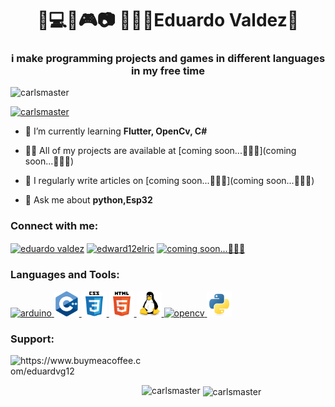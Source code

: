 <h1 align="center">🍓💻🍓🎮📷 👨🏻‍💻Eduardo Valdez🤖</h1>
<h3 align="center">i make programming projects and games in different languages in my free time</h3>

<p align="left"> <img src="https://komarev.com/ghpvc/?username=carlsmaster&label=Profile%20views&color=0e75b6&style=flat" alt="carlsmaster" /> </p>

<p align="left"> <a href="https://github.com/ryo-ma/github-profile-trophy"><img src="https://github-profile-trophy.vercel.app/?username=carlsmaster" alt="carlsmaster" /></a> </p>

- 🌱 I’m currently learning **Flutter, OpenCv, C#**

- 👨‍💻 All of my projects are available at [coming soon...🚧👷🏼](coming soon...🚧👷🏼)

- 📝 I regularly write articles on [coming soon...🚧👷🏼](coming soon...🚧👷🏼)

- 💬 Ask me about **python,Esp32**

<h3 align="left">Connect with me:</h3>
<p align="left">
<a href="https://linkedin.com/in/eduardo valdez" target="blank"><img align="center" src="https://raw.githubusercontent.com/rahuldkjain/github-profile-readme-generator/master/src/images/icons/Social/linked-in-alt.svg" alt="eduardo valdez" height="30" width="40" /></a>
<a href="https://instagram.com/edward12elric" target="blank"><img align="center" src="https://raw.githubusercontent.com/rahuldkjain/github-profile-readme-generator/master/src/images/icons/Social/instagram.svg" alt="edward12elric" height="30" width="40" /></a>
<a href="https://www.youtube.com/c/coming soon...🚧👷🏼" target="blank"><img align="center" src="https://raw.githubusercontent.com/rahuldkjain/github-profile-readme-generator/master/src/images/icons/Social/youtube.svg" alt="coming soon...🚧👷🏼" height="30" width="40" /></a>
</p>

<h3 align="left">Languages and Tools:</h3>
<p align="left"> <a href="https://www.arduino.cc/" target="_blank" rel="noreferrer"> <img src="https://cdn.worldvectorlogo.com/logos/arduino-1.svg" alt="arduino" width="40" height="40"/> </a> <a href="https://www.w3schools.com/cpp/" target="_blank" rel="noreferrer"> <img src="https://raw.githubusercontent.com/devicons/devicon/master/icons/cplusplus/cplusplus-original.svg" alt="cplusplus" width="40" height="40"/> </a> <a href="https://www.w3schools.com/css/" target="_blank" rel="noreferrer"> <img src="https://raw.githubusercontent.com/devicons/devicon/master/icons/css3/css3-original-wordmark.svg" alt="css3" width="40" height="40"/> </a> <a href="https://www.w3.org/html/" target="_blank" rel="noreferrer"> <img src="https://raw.githubusercontent.com/devicons/devicon/master/icons/html5/html5-original-wordmark.svg" alt="html5" width="40" height="40"/> </a> <a href="https://www.linux.org/" target="_blank" rel="noreferrer"> <img src="https://raw.githubusercontent.com/devicons/devicon/master/icons/linux/linux-original.svg" alt="linux" width="40" height="40"/> </a> <a href="https://opencv.org/" target="_blank" rel="noreferrer"> <img src="https://www.vectorlogo.zone/logos/opencv/opencv-icon.svg" alt="opencv" width="40" height="40"/> </a> <a href="https://www.python.org" target="_blank" rel="noreferrer"> <img src="https://raw.githubusercontent.com/devicons/devicon/master/icons/python/python-original.svg" alt="python" width="40" height="40"/> </a> </p>

<h3 align="left">Support:</h3>
<p><a href="https://www.buymeacoffee.com/https://www.buymeacoffee.com/eduardvg12"> <img align="left" src="https://cdn.buymeacoffee.com/buttons/v2/default-yellow.png" height="50" width="210" alt="https://www.buymeacoffee.com/eduardvg12" /></a></p><br><br>

<p><img align="left" src="https://github-readme-stats.vercel.app/api/top-langs?username=carlsmaster&show_icons=true&locale=en&layout=compact" alt="carlsmaster" /></p>

<p>&nbsp;<img align="center" src="https://github-readme-stats.vercel.app/api?username=carlsmaster&show_icons=true&locale=en" alt="carlsmaster" /></p>
